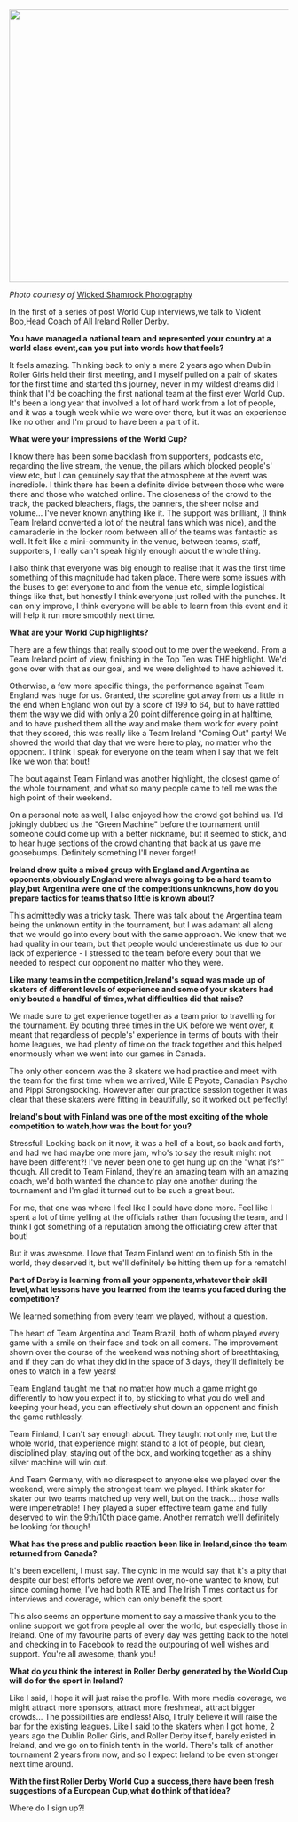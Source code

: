 <html><body><a href="http://scottishrollerderbyblog.com/2011/12/vb.jpg"><img src="http://scottishrollerderbyblog.com/2011/12/vb.jpg" alt="" title="VB" width="614" height="491" class="aligncenter size-full wp-image-685"></a>

<em>Photo courtesy of</em> <a href="http://www.wickedshamrockphotography.com/">Wicked Shamrock Photography</a>

In the first of a series of post World Cup interviews,we talk to Violent Bob,Head Coach of All Ireland Roller Derby.


<strong>You have managed a national team and represented your country at a world class event,can you put into words how that feels?</strong>

It feels amazing. Thinking back to only a mere 2 years ago when Dublin Roller Girls held their first meeting, and I myself pulled on a pair of skates for the first time and started this journey, never in my wildest dreams did I think that I'd be coaching the first national team at the first ever World Cup. It's been a long year that involved a lot of hard work from a lot of people, and it was a tough week while we were over there, but it was an experience like no other and I'm proud to have been a part of it.

<strong>What were your impressions of the World Cup?</strong>

I know there has been some backlash from supporters, podcasts etc, regarding the live stream, the venue, the pillars which blocked people's' view etc, but I can genuinely say that the atmosphere at the event was incredible. I think there has been a definite divide between those who were there and those who watched online. The closeness of the crowd to the track, the packed bleachers, flags, the banners, the sheer noise and volume... I've never known anything like it. The support was brilliant, (I think Team Ireland converted a lot of the neutral fans which was nice), and the camaraderie in the locker room between all of the teams was fantastic as well. It felt like a mini-community in the venue, between teams, staff, supporters, I really can't speak highly enough about the whole thing.

I also think that everyone was big enough to realise that it was the first time something of this magnitude had taken place. There were some issues with the buses to get everyone to and from the venue etc, simple logistical things like that, but honestly I think everyone just rolled with the punches. It can only improve, I think everyone will be able to learn from this event and it will help it run more smoothly next time.

<strong>What are your World Cup highlights?</strong>

There are a few things that really stood out to me over the weekend. From a Team Ireland point of view, finishing in the Top Ten was THE highlight. We'd gone over with that as our goal, and we were delighted to have achieved it.

Otherwise, a few more specific things, the performance against Team England was huge for us. Granted, the scoreline got away from us a little in the end when England won out by a score of 199 to 64, but to have rattled them the way we did with only a 20 point difference going in at halftime, and to have pushed them all the way and make them work for every point that they scored, this was really like a Team Ireland "Coming Out" party! We showed the world that day that we were here to play, no matter who the opponent. I think I speak for everyone on the team when I say that we felt like we won that bout!

The bout against Team Finland was another highlight, the closest game of the whole tournament, and what so many people came to tell me was the high point of their weekend.

On a personal note as well, I also enjoyed how the crowd got behind us. I'd jokingly dubbed us the "Green Machine" before the tournament until someone could come up with a better nickname, but it seemed to stick, and to hear huge sections of the crowd chanting that back at us gave me goosebumps. Definitely something I'll never forget!

<strong>Ireland drew quite a mixed group with England and Argentina as opponents,obviously England were always going to be a hard team to play,but Argentina were one of the competitions unknowns,how do you prepare tactics for teams that so little is known about?</strong>

This admittedly was a tricky task. There was talk about the Argentina team being the unknown entity in the tournament, but I was adamant all along that we would go into every bout with the same approach. We knew that we had quality in our team, but that people would underestimate us due to our lack of experience - I stressed to the team before every bout that we needed to respect our opponent no matter who they were.

<strong>Like many teams in the competition,Ireland's squad was made up of skaters of different levels of experience and some of your skaters had only bouted a handful of times,what difficulties did that raise?</strong>

We made sure to get experience together as a team prior to travelling for the tournament. By bouting three times in the UK before we went over, it meant that regardless of people's' experience in terms of bouts with their home leagues, we had plenty of time on the track together and this helped enormously when we went into our games in Canada.

The only other concern was the 3 skaters we had practice and meet with the team for the first time when we arrived, Wile E Peyote, Canadian Psycho and Pippi Strongsocking. However after our practice session together it was clear that these skaters were fitting in beautifully, so it worked out perfectly!

<strong>Ireland's bout with Finland was one of the most exciting of the whole competition to watch,how was the bout for you?</strong>

Stressful! Looking back on it now, it was a hell of a bout, so back and forth, and had we had maybe one more jam, who's to say the result might not have been different?! I've never been one to get hung up on the "what ifs?" though. All credit to Team Finland, they're an amazing team with an amazing coach, we'd both wanted the chance to play one another during the tournament and I'm glad it turned out to be such a great bout.

For me, that one was where I feel like I could have done more. Feel like I spent a lot of time yelling at the officials rather than focusing the team, and I think I got something of a reputation among the officiating crew after that bout!

But it was awesome. I love that Team Finland went on to finish 5th in the world, they deserved it, but we'll definitely be hitting them up for a rematch!

<strong>Part of Derby is learning from all your opponents,whatever their skill level,what lessons have you learned from the teams you faced during the competition?</strong>

We learned something from every team we played, without a question.

The heart of Team Argentina and Team Brazil, both of whom played every game with a smile on their face and took on all comers. The improvement shown over the course of the weekend was nothing short of breathtaking, and if they can do what they did in the space of 3 days, they'll definitely be ones to watch in a few years!

Team England taught me that no matter how much a game might go differently to how you expect it to, by sticking to what you do well and keeping your head, you can effectively shut down an opponent and finish the game ruthlessly.

Team Finland, I can't say enough about. They taught not only me, but the whole world, that experience might stand to a lot of people, but clean, disciplined play, staying out of the box, and working together as a shiny silver machine will win out.

And Team Germany, with no disrespect to anyone else we played over the weekend, were simply the strongest team we played. I think skater for skater our two teams matched up very well, but on the track... those walls were impenetrable! They played a super effective team game and fully deserved to win the 9th/10th place game. Another rematch we'll definitely be looking for though!

<strong>What has the press and public reaction been like in Ireland,since the team returned from Canada?</strong>

It's been excellent, I must say. The cynic in me would say that it's a pity that despite our best efforts before we went over, no-one wanted to know, but since coming home, I've had both RTE and The Irish Times contact us for interviews and coverage, which can only benefit the sport.

This also seems an opportune moment to say a massive thank you to the online support we got from people all over the world, but especially those in Ireland. One of my favourite parts of every day was getting back to the hotel and checking in to Facebook to read the outpouring of well wishes and support. You're all awesome, thank you!

<strong>What do you think the interest in Roller Derby generated by the World Cup will do for the sport in Ireland?</strong>

Like I said, I hope it will just raise the profile. With more media coverage, we might attract more sponsors, attract more freshmeat, attract bigger crowds... The possibilities are endless! Also, I truly believe it will raise the bar for the existing leagues. Like I said to the skaters when I got home, 2 years ago the Dublin Roller Girls, and Roller Derby itself, barely existed in Ireland, and we go on to finish tenth in the world. There's talk of another tournament 2 years from now, and so I expect Ireland to be even stronger next time around.

<strong>With the first Roller Derby World Cup a success,there have been fresh suggestions of a European Cup,what do think of that idea?</strong>

Where do I sign up?!</body></html>

